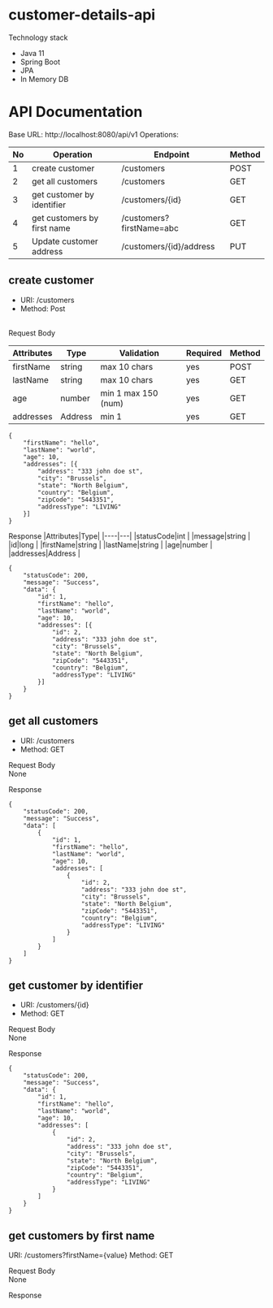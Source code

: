 # customer-details-api
  Technology stack
  - Java 11
  - Spring Boot
  - JPA
  - In Memory DB
  
# API Documentation
  Base URL: http://localhost:8080/api/v1
  Operations:
  
  |No| Operation | Endpoint | Method
|----|---|---|---|
|1| create customer  |/customers| POST |
|2| get all customers | /customers | GET |
|3| get customer by identifier |/customers/{id} |GET | 
|4| get customers by first name |/customers?firstName=abc | GET |
|5| Update customer address  | /customers/{id}/address | PUT |

## create customer
- URI: /customers
- Method: Post
<br>
Request Body

  |Attributes|Type|Validation | Required | Method
|----|---|---|---|---|
|firstName|string | max 10 chars| yes| POST |
|lastName|string | max 10 chars| yes | GET |
|age|number |min 1 max 150 (num)|yes|GET | 
|addresses|Address | min 1 |yes | GET |
```
{
	"firstName": "hello",
	"lastName": "world",
	"age": 10,
	"addresses": [{
		"address": "333 john doe st",
		"city": "Brussels",
		"state": "North Belgium",
		"country": "Belgium",
		"zipCode": "5443351",
		"addressType": "LIVING"
	}]
}
```
Response 
 |Attributes|Type|
|----|---|
|statusCode|int | 
|message|string | 
|id|long | 
|firstName|string | 
|lastName|string | 
|age|number | 
|addresses|Address |

```
{
	"statusCode": 200,
	"message": "Success",
	"data": {
		"id": 1,
		"firstName": "hello",
		"lastName": "world",
		"age": 10,
		"addresses": [{
			"id": 2,
			"address": "333 john doe st",
			"city": "Brussels",
			"state": "North Belgium",
			"zipCode": "5443351",
			"country": "Belgium",
			"addressType": "LIVING"
		}]
	}
}
```

## get all customers
 - URI: /customers
 - Method: GET

Request Body <br>
None

Response
```
{
    "statusCode": 200,
    "message": "Success",
    "data": [
        {
            "id": 1,
            "firstName": "hello",
            "lastName": "world",
            "age": 10,
            "addresses": [
                {
                    "id": 2,
                    "address": "333 john doe st",
                    "city": "Brussels",
                    "state": "North Belgium",
                    "zipCode": "5443351",
                    "country": "Belgium",
                    "addressType": "LIVING"
                }
            ]
        }
    ]
}
```
## get customer by identifier
 - URI: /customers/{id}
 - Method: GET

Request Body <br>
None

Response
```
{
    "statusCode": 200,
    "message": "Success",
    "data": {
        "id": 1,
        "firstName": "hello",
        "lastName": "world",
        "age": 10,
        "addresses": [
            {
                "id": 2,
                "address": "333 john doe st",
                "city": "Brussels",
                "state": "North Belgium",
                "zipCode": "5443351",
                "country": "Belgium",
                "addressType": "LIVING"
            }
        ]
    }
}
```
## get customers by first name
URI: /customers?firstName={value}
Method: GET

Request Body <br>
None

Response
